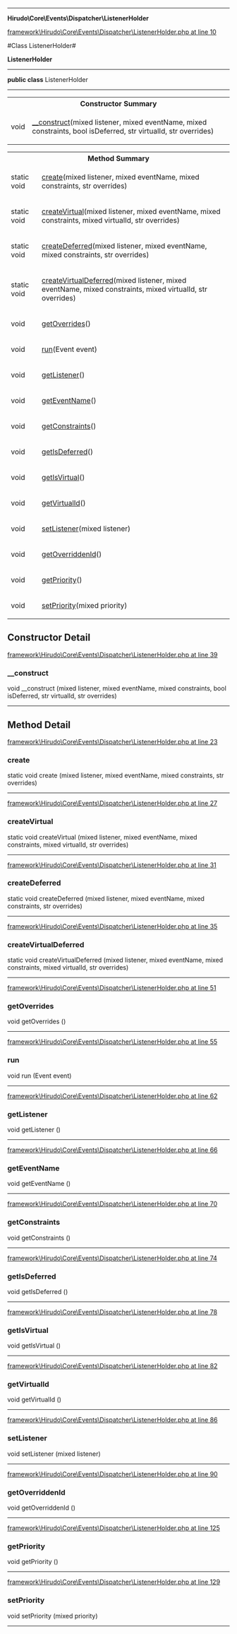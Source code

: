 

- - -

**Hirudo\Core\Events\Dispatcher\ListenerHolder**


<a href="https://github.com/JeyDotC/Hirudo/blob/master/framework/Hirudo/Core/Events/Dispatcher/ListenerHolder.php#L10" target='_blank'>framework\Hirudo\Core\Events\Dispatcher\ListenerHolder.php at line 10</a>

#Class ListenerHolder#

**ListenerHolder**




- - -

<p><strong>public  class</strong> <span>ListenerHolder</span></p>



<hr />

<table id="summary_constructor">
<tr><th colspan="2">Constructor Summary</th></tr>
<tr>
<td><span class='k'></span> <span class='nx'>void</span></td>
<td class="description"><p class="name"><a href="#__construct">__construct</a>(mixed listener, mixed eventName, mixed constraints, bool isDeferred, str virtualId, str overrides)</p></td>
</tr>
</table>

<table id="summary_method">
<tr><th colspan="2">Method Summary</th></tr>
<tr>
<td><span class='k'>static </span> <span class='nx'>void</span></td>
<td class="description"><p class="name"><a href="#create">create</a>(mixed listener, mixed eventName, mixed constraints, str overrides)</p></td>
</tr>
<tr>
<td><span class='k'>static </span> <span class='nx'>void</span></td>
<td class="description"><p class="name"><a href="#createvirtual">createVirtual</a>(mixed listener, mixed eventName, mixed constraints, mixed virtualId, str overrides)</p></td>
</tr>
<tr>
<td><span class='k'>static </span> <span class='nx'>void</span></td>
<td class="description"><p class="name"><a href="#createdeferred">createDeferred</a>(mixed listener, mixed eventName, mixed constraints, str overrides)</p></td>
</tr>
<tr>
<td><span class='k'>static </span> <span class='nx'>void</span></td>
<td class="description"><p class="name"><a href="#createvirtualdeferred">createVirtualDeferred</a>(mixed listener, mixed eventName, mixed constraints, mixed virtualId, str overrides)</p></td>
</tr>
<tr>
<td><span class='k'></span> <span class='nx'>void</span></td>
<td class="description"><p class="name"><a href="#getoverrides">getOverrides</a>()</p></td>
</tr>
<tr>
<td><span class='k'></span> <span class='nx'>void</span></td>
<td class="description"><p class="name"><a href="#run">run</a>(Event event)</p></td>
</tr>
<tr>
<td><span class='k'></span> <span class='nx'>void</span></td>
<td class="description"><p class="name"><a href="#getlistener">getListener</a>()</p></td>
</tr>
<tr>
<td><span class='k'></span> <span class='nx'>void</span></td>
<td class="description"><p class="name"><a href="#geteventname">getEventName</a>()</p></td>
</tr>
<tr>
<td><span class='k'></span> <span class='nx'>void</span></td>
<td class="description"><p class="name"><a href="#getconstraints">getConstraints</a>()</p></td>
</tr>
<tr>
<td><span class='k'></span> <span class='nx'>void</span></td>
<td class="description"><p class="name"><a href="#getisdeferred">getIsDeferred</a>()</p></td>
</tr>
<tr>
<td><span class='k'></span> <span class='nx'>void</span></td>
<td class="description"><p class="name"><a href="#getisvirtual">getIsVirtual</a>()</p></td>
</tr>
<tr>
<td><span class='k'></span> <span class='nx'>void</span></td>
<td class="description"><p class="name"><a href="#getvirtualid">getVirtualId</a>()</p></td>
</tr>
<tr>
<td><span class='k'></span> <span class='nx'>void</span></td>
<td class="description"><p class="name"><a href="#setlistener">setListener</a>(mixed listener)</p></td>
</tr>
<tr>
<td><span class='k'></span> <span class='nx'>void</span></td>
<td class="description"><p class="name"><a href="#getoverriddenid">getOverriddenId</a>()</p></td>
</tr>
<tr>
<td><span class='k'></span> <span class='nx'>void</span></td>
<td class="description"><p class="name"><a href="#getpriority">getPriority</a>()</p></td>
</tr>
<tr>
<td><span class='k'></span> <span class='nx'>void</span></td>
<td class="description"><p class="name"><a href="#setpriority">setPriority</a>(mixed priority)</p></td>
</tr>
</table>

<h2>Constructor Detail</h2>


<a href="https://github.com/JeyDotC/Hirudo/blob/master/framework/Hirudo/Core/Events/Dispatcher/ListenerHolder.php#L39" target='_blank'>framework\Hirudo\Core\Events\Dispatcher\ListenerHolder.php at line 39</a>

<h3 id="__construct">__construct</h3>
<span class='k'></span> <span class='nx'>void</span> <span class='nf'>__construct</span> (mixed listener, mixed eventName, mixed constraints, bool isDeferred, str virtualId, str overrides)

<div class="details">

</div>

- - -

<h2 id="detail_method">Method Detail</h2>

<a href="https://github.com/JeyDotC/Hirudo/blob/master/framework/Hirudo/Core/Events/Dispatcher/ListenerHolder.php#L23" target='_blank'>framework\Hirudo\Core\Events\Dispatcher\ListenerHolder.php at line 23</a>

<h3 id="create()">create</h3>
<span class='k'>static </span> <span class='nx'>void</span> <span class='nf'>create</span> (mixed listener, mixed eventName, mixed constraints, str overrides)

<div class="details">

</div>

- - -


<a href="https://github.com/JeyDotC/Hirudo/blob/master/framework/Hirudo/Core/Events/Dispatcher/ListenerHolder.php#L27" target='_blank'>framework\Hirudo\Core\Events\Dispatcher\ListenerHolder.php at line 27</a>

<h3 id="createVirtual()">createVirtual</h3>
<span class='k'>static </span> <span class='nx'>void</span> <span class='nf'>createVirtual</span> (mixed listener, mixed eventName, mixed constraints, mixed virtualId, str overrides)

<div class="details">

</div>

- - -


<a href="https://github.com/JeyDotC/Hirudo/blob/master/framework/Hirudo/Core/Events/Dispatcher/ListenerHolder.php#L31" target='_blank'>framework\Hirudo\Core\Events\Dispatcher\ListenerHolder.php at line 31</a>

<h3 id="createDeferred()">createDeferred</h3>
<span class='k'>static </span> <span class='nx'>void</span> <span class='nf'>createDeferred</span> (mixed listener, mixed eventName, mixed constraints, str overrides)

<div class="details">

</div>

- - -


<a href="https://github.com/JeyDotC/Hirudo/blob/master/framework/Hirudo/Core/Events/Dispatcher/ListenerHolder.php#L35" target='_blank'>framework\Hirudo\Core\Events\Dispatcher\ListenerHolder.php at line 35</a>

<h3 id="createVirtualDeferred()">createVirtualDeferred</h3>
<span class='k'>static </span> <span class='nx'>void</span> <span class='nf'>createVirtualDeferred</span> (mixed listener, mixed eventName, mixed constraints, mixed virtualId, str overrides)

<div class="details">

</div>

- - -


<a href="https://github.com/JeyDotC/Hirudo/blob/master/framework/Hirudo/Core/Events/Dispatcher/ListenerHolder.php#L51" target='_blank'>framework\Hirudo\Core\Events\Dispatcher\ListenerHolder.php at line 51</a>

<h3 id="getOverrides()">getOverrides</h3>
<span class='k'></span> <span class='nx'>void</span> <span class='nf'>getOverrides</span> ()

<div class="details">

</div>

- - -


<a href="https://github.com/JeyDotC/Hirudo/blob/master/framework/Hirudo/Core/Events/Dispatcher/ListenerHolder.php#L55" target='_blank'>framework\Hirudo\Core\Events\Dispatcher\ListenerHolder.php at line 55</a>

<h3 id="run()">run</h3>
<span class='k'></span> <span class='nx'>void</span> <span class='nf'>run</span> (Event event)

<div class="details">

</div>

- - -


<a href="https://github.com/JeyDotC/Hirudo/blob/master/framework/Hirudo/Core/Events/Dispatcher/ListenerHolder.php#L62" target='_blank'>framework\Hirudo\Core\Events\Dispatcher\ListenerHolder.php at line 62</a>

<h3 id="getListener()">getListener</h3>
<span class='k'></span> <span class='nx'>void</span> <span class='nf'>getListener</span> ()

<div class="details">

</div>

- - -


<a href="https://github.com/JeyDotC/Hirudo/blob/master/framework/Hirudo/Core/Events/Dispatcher/ListenerHolder.php#L66" target='_blank'>framework\Hirudo\Core\Events\Dispatcher\ListenerHolder.php at line 66</a>

<h3 id="getEventName()">getEventName</h3>
<span class='k'></span> <span class='nx'>void</span> <span class='nf'>getEventName</span> ()

<div class="details">

</div>

- - -


<a href="https://github.com/JeyDotC/Hirudo/blob/master/framework/Hirudo/Core/Events/Dispatcher/ListenerHolder.php#L70" target='_blank'>framework\Hirudo\Core\Events\Dispatcher\ListenerHolder.php at line 70</a>

<h3 id="getConstraints()">getConstraints</h3>
<span class='k'></span> <span class='nx'>void</span> <span class='nf'>getConstraints</span> ()

<div class="details">

</div>

- - -


<a href="https://github.com/JeyDotC/Hirudo/blob/master/framework/Hirudo/Core/Events/Dispatcher/ListenerHolder.php#L74" target='_blank'>framework\Hirudo\Core\Events\Dispatcher\ListenerHolder.php at line 74</a>

<h3 id="getIsDeferred()">getIsDeferred</h3>
<span class='k'></span> <span class='nx'>void</span> <span class='nf'>getIsDeferred</span> ()

<div class="details">

</div>

- - -


<a href="https://github.com/JeyDotC/Hirudo/blob/master/framework/Hirudo/Core/Events/Dispatcher/ListenerHolder.php#L78" target='_blank'>framework\Hirudo\Core\Events\Dispatcher\ListenerHolder.php at line 78</a>

<h3 id="getIsVirtual()">getIsVirtual</h3>
<span class='k'></span> <span class='nx'>void</span> <span class='nf'>getIsVirtual</span> ()

<div class="details">

</div>

- - -


<a href="https://github.com/JeyDotC/Hirudo/blob/master/framework/Hirudo/Core/Events/Dispatcher/ListenerHolder.php#L82" target='_blank'>framework\Hirudo\Core\Events\Dispatcher\ListenerHolder.php at line 82</a>

<h3 id="getVirtualId()">getVirtualId</h3>
<span class='k'></span> <span class='nx'>void</span> <span class='nf'>getVirtualId</span> ()

<div class="details">

</div>

- - -


<a href="https://github.com/JeyDotC/Hirudo/blob/master/framework/Hirudo/Core/Events/Dispatcher/ListenerHolder.php#L86" target='_blank'>framework\Hirudo\Core\Events\Dispatcher\ListenerHolder.php at line 86</a>

<h3 id="setListener()">setListener</h3>
<span class='k'></span> <span class='nx'>void</span> <span class='nf'>setListener</span> (mixed listener)

<div class="details">

</div>

- - -


<a href="https://github.com/JeyDotC/Hirudo/blob/master/framework/Hirudo/Core/Events/Dispatcher/ListenerHolder.php#L90" target='_blank'>framework\Hirudo\Core\Events\Dispatcher\ListenerHolder.php at line 90</a>

<h3 id="getOverriddenId()">getOverriddenId</h3>
<span class='k'></span> <span class='nx'>void</span> <span class='nf'>getOverriddenId</span> ()

<div class="details">

</div>

- - -


<a href="https://github.com/JeyDotC/Hirudo/blob/master/framework/Hirudo/Core/Events/Dispatcher/ListenerHolder.php#L125" target='_blank'>framework\Hirudo\Core\Events\Dispatcher\ListenerHolder.php at line 125</a>

<h3 id="getPriority()">getPriority</h3>
<span class='k'></span> <span class='nx'>void</span> <span class='nf'>getPriority</span> ()

<div class="details">

</div>

- - -


<a href="https://github.com/JeyDotC/Hirudo/blob/master/framework/Hirudo/Core/Events/Dispatcher/ListenerHolder.php#L129" target='_blank'>framework\Hirudo\Core\Events\Dispatcher\ListenerHolder.php at line 129</a>

<h3 id="setPriority()">setPriority</h3>
<span class='k'></span> <span class='nx'>void</span> <span class='nf'>setPriority</span> (mixed priority)

<div class="details">

</div>

- - -

